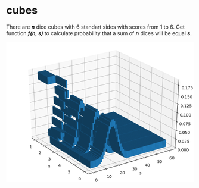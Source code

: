 # cubes
There are ***n*** dice cubes with 6 standart sides with scores from 1 to 6.
Get function ***f(n, s)*** to calculate probability that a sum of ***n*** dices will be equal ***s***.

![](https://github.com/submaps/cubes/blob/master/img/cube3d.png)
